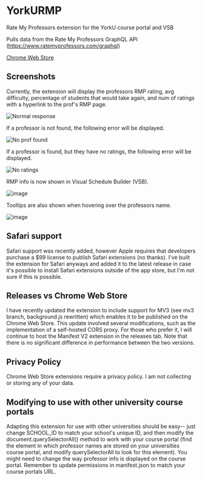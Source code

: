 # YorkURMP
Rate My Professors extension for the YorkU course portal and VSB

Pulls data from the Rate My Professors GraphQL API (https://www.ratemyprofessors.com/graphql)

[Chrome Web Store](https://chrome.google.com/webstore/detail/yorkurmp/cdhfogbjpedkpmapnddalehbjdjahfmp?hl=en)

## Screenshots

Currently, the extension will display the professors RMP rating, avg difficulty, percentage of students that would take again, and num of ratings with a hyperlink to the prof's RMP page.

![Normal response](https://i.imgur.com/dO7FgVe.png)

If a professor is not found, the following error will be displayed.

![No prof found](https://i.imgur.com/JasZgiI.png)

If a professor is found, but they have no ratings, the following error will be displayed.

![No ratings](https://i.imgur.com/wieXkVR.png)

RMP info is now shown in Visual Schedule Builder (VSB).

![image](https://github.com/mahfoozm/YorkURMP/assets/95328615/15fbcaf0-1f14-481c-808c-28fec61bb6b3)

Tooltips are also shown when hovering over the professors name.

![image](https://github.com/mahfoozm/YorkURMP/assets/95328615/7d50f11b-2e08-431c-804a-c54625208fd2)


## Safari support

Safari support was recently added, however Apple requires that developers purchase a $99 license to publish Safari extensions (no thanks). I've built the extension for Safari anyways and added it to the latest release in case it's possible to install Safari extensions outside of the app store, but I'm not sure if this is possible.

## Releases vs Chrome Web Store

I have recently updated the extension to include support for MV3 (see mv3 branch, background.js rewritten) which enables it to be published on the Chrome Web Store. This update involved several modifications, such as the implementation of a self-hosted CORS proxy. For those who prefer it, I will continue to host the Manifest V2 extension in the releases tab. Note that there is no significant difference in performance between the two versions.

## Privacy Policy

Chrome Web Store extensions require a privacy policy. I am not collecting or storing any of your data.

## Modifying to use with other university course portals

Adapting this extension for use with other universities should be easy-- just change SCHOOL_ID to match your school's unique ID, and then modify the document.querySelectorAll() method to work with your course portal (find the element in which professor names are stored on your universities course portal, and modify querySelectorAll to look for this element). You might need to change the way professor info is displayed on the course portal. Remember to update permissions in manifest.json to match your course portals URL. 
